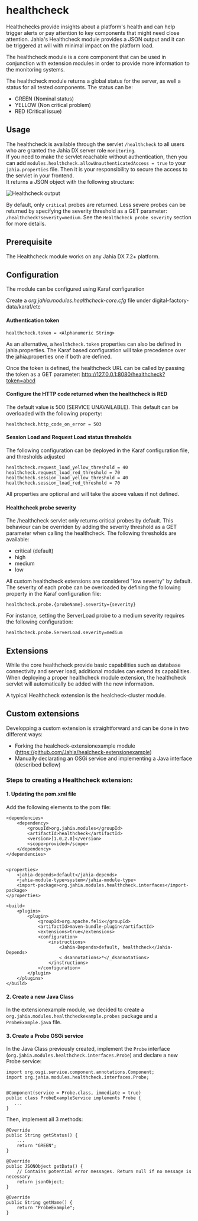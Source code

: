 # healthcheck

Healthchecks provide insights about a platform's health and can help trigger alerts or pay attention to key components that might need close attention. Jahia's Healthcheck module provides a JSON output and it can be triggered at will with minimal impact on the platform load.

The healthcheck module is a core component that can be used in conjunction with extension modules in order to provide more information to the monitoring systems.

The healthcheck module returns a global status for the server, as well a status for all tested components. The status can be:
 * GREEN (Nominal status)
 * YELLOW (Non critical problem)
 * RED (Critical issue)

## Usage

The healthcheck is available through the servlet `/healthcheck` to all users who are granted the Jahia DX server role `monitoring`.  
If you need to make the servlet reachable without authentication, then you can add `modules.healthcheck.allowUnauthenticatedAccess = true` 
to your `jahia.properties` file. Then it is your responsibility to secure the access to the servlet in your frontend.   
It returns a JSON object with the following structure:

![Healthcheck output](./images/output.png)

By default, only `critical` probes are returned. Less severe probes can be returned by specifying the severity threshold as a GET parameter: `/healthcheck?severity=medium`. See the `Healthcheck probe severity` section for more details.

## Prerequisite

The Healthcheck module works on any Jahia DX 7.2+ platform.

## Configuration

The module can be configured using Karaf configuration

Create a *org.jahia.modules.healthcheck-core.cfg* file under digital-factory-data/karaf/etc

#### Authentication token

```
healthcheck.token = <Alphanumeric String>
```

As an alternative, a `healthcheck.token` properties can also be defined in jahia.properties. The Karaf based configuration will take precedence over the jahia.properties one if both are defined.

Once the token is defined, the healthcheck URL can be called by passing the token as a GET parameter:
http://127.0.0.1:8080/healthcheck?token=abcd

#### Configure the HTTP code returned when the healthcheck is RED

The default value is 500 (SERVICE UNAVAILABLE). This default can be overloaded with the following property:

```
healthcheck.http_code_on_error = 503
```

#### Session Load and Request Load status thresholds

The following configuration can be deployed in the Karaf configuration file, and thresholds adjusted

```
healthcheck.request_load_yellow_threshold = 40
healthcheck.request_load_red_threshold = 70
healthcheck.session_load_yellow_threshold = 40
healthcheck.session_load_red_threshold = 70
```

All properties are optional and will take the above values if not defined.

#### Healthcheck probe severity

The /healthcheck servlet only returns critical probes by default. This behaviour can be overriden by adding the severity threshold as a GET parameter when calling the healthcheck.
The following thresholds are available:
 - critical (default)
 - high
 - medium
 - low
 
All custom healthcheck extensions are considered "low severity" by default. The severity of each probe can be overloaded by defining the following property in the Karaf configuration file:

```
healthcheck.probe.{probeName}.severity={severity}
```

For instance, setting the ServerLoad probe to a medium severity requires the following configuration:

```
healthcheck.probe.ServerLoad.severity=medium
```

## Extensions

While the core healthcheck provide basic capabilities such as database connectivity and server load, additional modules can extend its capabilities. When deploying a proper healthcheck module extension, the healthcheck servlet will automatically be added with the new information. 

A typical Healthcheck extension is the healcheck-cluster module.

## Custom extensions

Developping a custom extension is straightforward and can be done in two different ways:
 - Forking the healcheck-extensionexample module (https://github.com/Jahia/healcheck-extensionexample)
 - Manually declarating an OSGi service and implementing a Java interface (described bellow)
 
### Steps to creating a Healthcheck extension:
#### 1. Updating the pom.xml file
 
Add the following elements to the pom file:
 
    <dependencies>
        <dependency>
            <groupId>org.jahia.modules</groupId>
            <artifactId>healthcheck</artifactId>
            <version>[1.0,2.0]</version>
            <scope>provided</scope>
        </dependency>
    </dependencies>


    <properties>
        <jahia-depends>default</jahia-depends>
        <jahia-module-type>system</jahia-module-type>
        <import-package>org.jahia.modules.healthcheck.interfaces</import-package>
    </properties>

    <build>
        <plugins>
            <plugin>
                <groupId>org.apache.felix</groupId>
                <artifactId>maven-bundle-plugin</artifactId>
                <extensions>true</extensions>
                <configuration>
                    <instructions>
                        <Jahia-Depends>default, healthcheck</Jahia-Depends>
                        <_dsannotations>*</_dsannotations>
                    </instructions>
                </configuration>
            </plugin>
        </plugins>
    </build>
    
 #### 2. Create a new Java Class
 
 In the extensionexample module, we decided to create a `org.jahia.modules.healthcheckexample.probes` package and a `ProbeExample.java` file.
 
 #### 3. Create a Probe OSGi service
 
In the Java Class previously created, implement the `Probe` interface (`org.jahia.modules.healthcheck.interfaces.Probe`) and declare a new Probe service:  

```
import org.osgi.service.component.annotations.Component;
import org.jahia.modules.healthcheck.interfaces.Probe;


@Component(service = Probe.class, immediate = true)
public class ProbeExampleService implements Probe {
   ...
}
```

Then, implement all 3 methods:

```
@Override
public String getStatus() {
    ...
    return "GREEN";
}

@Override
public JSONObject getData() {
    // Contains potential error messages. Return null if no message is necessary
    return jsonObject;
}

@Override
public String getName() {
    return "ProbeExample";
}
```
